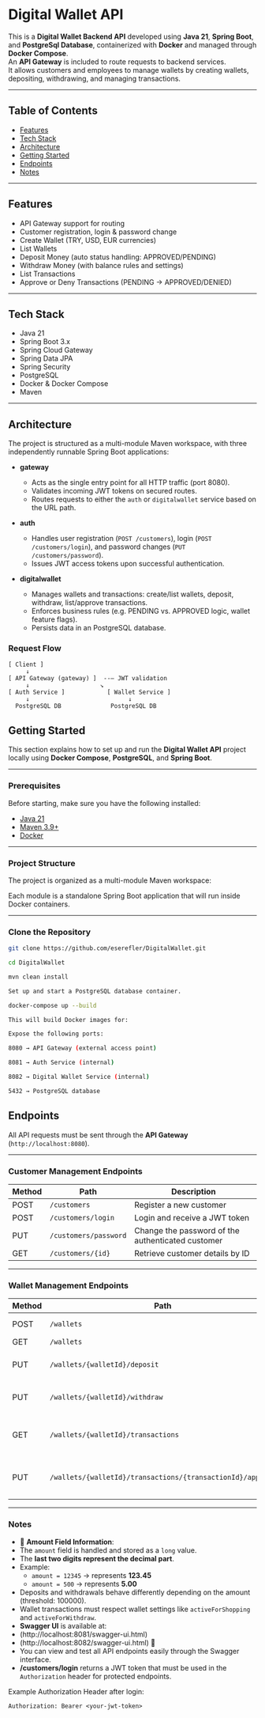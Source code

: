 # Digital Wallet API

This is a **Digital Wallet Backend API** developed using **Java 21**, **Spring Boot**, and **PostgreSql Database**, containerized with **Docker** and managed through **Docker Compose**.  
An **API Gateway** is included to route requests to backend services.  
It allows customers and employees to manage wallets by creating wallets, depositing, withdrawing, and managing transactions.

---

## Table of Contents

- [Features](#features)
- [Tech Stack](#tech-stack)
- [Architecture](#architecture)
- [Getting Started](#getting-started)
- [Endpoints](#endpoints)
- [Notes](#notes)

---

## Features

- API Gateway support for routing
- Customer registration, login & password change
- Create Wallet (TRY, USD, EUR currencies)
- List Wallets
- Deposit Money (auto status handling: APPROVED/PENDING)
- Withdraw Money (with balance rules and settings)
- List Transactions
- Approve or Deny Transactions (PENDING → APPROVED/DENIED)


---

## Tech Stack

- Java 21
- Spring Boot 3.x
- Spring Cloud Gateway
- Spring Data JPA
- Spring Security
- PostgreSQL
- Docker & Docker Compose
- Maven

---

## Architecture

The project is structured as a multi-module Maven workspace, with three independently runnable Spring Boot applications:


- **gateway**
    - Acts as the single entry point for all HTTP traffic (port 8080).
    - Validates incoming JWT tokens on secured routes.
    - Routes requests to either the `auth` or `digitalwallet` service based on the URL path.

- **auth**
    - Handles user registration (`POST /customers`), login (`POST /customers/login`), and password changes (`PUT /customers/password`).
    - Issues JWT access tokens upon successful authentication.

- **digitalwallet**
    - Manages wallets and transactions: create/list wallets, deposit, withdraw, list/approve transactions.
    - Enforces business rules (e.g. PENDING vs. APPROVED logic, wallet feature flags).
    - Persists data in an PostgreSQL database.

### Request Flow

```text
[ Client ]
     ↓
[ API Gateway (gateway) ]  --– JWT validation
     ↓                    ↘
[ Auth Service ]            [ Wallet Service ]
     ↓                            ↓
  PostgreSQL DB              PostgreSQL DB

```
## Getting Started

This section explains how to set up and run the **Digital Wallet API** project locally using **Docker Compose**, **PostgreSQL**, and **Spring Boot**.

---

### Prerequisites

Before starting, make sure you have the following installed:

- [Java 21](https://adoptium.net/)
- [Maven 3.9+](https://maven.apache.org/)
- [Docker](https://www.docker.com/)

---

### Project Structure

The project is organized as a multi-module Maven workspace:


Each module is a standalone Spring Boot application that will run inside Docker containers.

---

### Clone the Repository

```bash
git clone https://github.com/eserefler/DigitalWallet.git

cd DigitalWallet

mvn clean install

Set up and start a PostgreSQL database container.

docker-compose up --build

This will build Docker images for:

Expose the following ports:

8080 → API Gateway (external access point)

8081 → Auth Service (internal)

8082 → Digital Wallet Service (internal)

5432 → PostgreSQL database

```

## Endpoints

All API requests must be sent through the **API Gateway** (`http://localhost:8080`).

---

### Customer Management Endpoints

| Method | Path                    | Description                           |
| ------ | ----------------------- | ------------------------------------- |
| POST   | `/customers`             | Register a new customer              |
| POST   | `/customers/login`       | Login and receive a JWT token         |
| PUT    | `/customers/password`    | Change the password of the authenticated customer |
| GET    | `/customers/{id}`        | Retrieve customer details by ID      |

---

### Wallet Management Endpoints

| Method | Path                                                              | Description                          |
| ------ | ----------------------------------------------------------------- | ------------------------------------ |
| POST   | `/wallets`                                                       | Create a new wallet                  |
| GET    | `/wallets`                                                       | List wallets  |
| PUT    | `/wallets/{walletId}/deposit`                                     | Deposit money into a wallet          |
| PUT    | `/wallets/{walletId}/withdraw`                                    | Withdraw money from a wallet         |
| GET    | `/wallets/{walletId}/transactions`                                | List transactions of a specific wallet |
| PUT    | `/wallets/{walletId}/transactions/{transactionId}/approve`        | Approve or deny a pending transaction |

---

### Notes

- 💸 **Amount Field Information**:
- The `amount` field is handled and stored as a `long` value.
- The **last two digits represent the decimal part**.
- Example:
  - `amount = 12345` → represents **123.45**
  - `amount = 500` → represents **5.00**
- Deposits and withdrawals behave differently depending on the amount (threshold: 100000).
- Wallet transactions must respect wallet settings like `activeForShopping` and `activeForWithdraw`.
-  **Swagger UI** is available at: 
- (http://localhost:8081/swagger-ui.html)
- (http://localhost:8082/swagger-ui.html) 📄
- You can view and test all API endpoints easily through the Swagger interface.
- **/customers/login** returns a JWT token that must be used in the `Authorization` header for protected endpoints.

Example Authorization Header after login:

```http
Authorization: Bearer <your-jwt-token>


